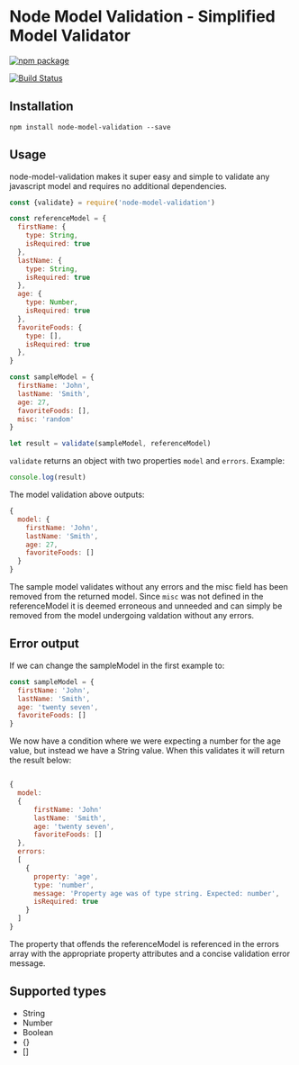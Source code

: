 
# Node Model Validation - Simplified Model Validator

[![npm package](https://nodei.co/npm/node-model-validation.png?downloads=true&downloadRank=true&stars=true)](https://nodei.co/npm/node-model-validation/)


[![Build Status](https://travis-ci.org/SpenceSouth/node-model-validation.svg?branch=master)](https://travis-ci.org/SpenceSouth/node-model-validation)

## Installation
```
npm install node-model-validation --save
```

## Usage

node-model-validation makes it super easy and simple to validate any javascript model and requires no additional dependencies.

```js
const {validate} = require('node-model-validation')

const referenceModel = {
  firstName: {
    type: String,
    isRequired: true
  },
  lastName: {
    type: String,
    isRequired: true
  },
  age: {
    type: Number,
    isRequired: true
  },
  favoriteFoods: {
    type: [],
    isRequired: true
  },
}

const sampleModel = {
  firstName: 'John',
  lastName: 'Smith',
  age: 27,
  favoriteFoods: [],
  misc: 'random'
}

let result = validate(sampleModel, referenceModel)

```

`validate` returns an object with two properties `model` and `errors`.  Example:

```js
console.log(result)
```

The model validation above outputs:
```js
{
  model: {
    firstName: 'John',
    lastName: 'Smith',
    age: 27,
    favoriteFoods: []
  }
}
```

The sample model validates without any errors and the misc field has been removed from the returned model.  Since `misc` was not defined in the referenceModel it is deemed erroneous and unneeded and can simply be removed from the model undergoing valdation without any errors.

## Error output

If we can change the sampleModel in the first example to:

```js
const sampleModel = {
  firstName: 'John',
  lastName: 'Smith',
  age: 'twenty seven',
  favoriteFoods: []
}
```

We now have a condition where we were expecting a number for the age value, but instead we have a String value.  When this validates it will return the result below:

```js

{ 
  model: 
  { 
      firstName: 'John'
      lastName: 'Smith',
      age: 'twenty seven',
      favoriteFoods: [] 
  },
  errors: 
  [ 
    { 
      property: 'age',
      type: 'number',
      message: 'Property age was of type string. Expected: number',
      isRequired: true 
    } 
  ] 
}
```

The property that offends the referenceModel is referenced in the errors array with the appropriate property attributes and a concise validation error message.

## Supported types

* String
* Number
* Boolean
* {}
* []
